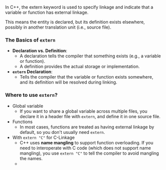 In C++, the extern keyword is used to specify linkage and indicate that a variable or function has external linkage.

This means the entity is declared, but its definition exists elsewhere, possibly in another translation unit (i.e., source file).

### The Basics of `extern`
- **Declaration vs. Definition**:
    - A declaration tells the compiler that something exists (e.g., a variable or function).
    - A definition provides the actual storage or implementation.
- **`extern` Declaration**:
    - Tells the compiler that the variable or function exists somewhere, and its definition will be resolved during linking.

### Where to use `extern`?
- Global variable
	-  If you want to share a global variable across multiple files, you declare it in a header file with `extern`, and define it in one source file.
- Functions
	- In most cases, functions are treated as having external linkage by default, so you don't usually need `extern`.
- With `extern "C"` for C-Linkage
	- C++ uses **name mangling** to support function overloading. If you need to interoperate with C code (which does not support name mangling), you use `extern "C"` to tell the compiler to avoid mangling the names.
	- 